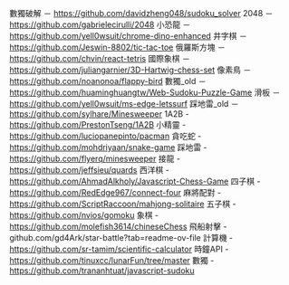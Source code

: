 數獨破解 － https://github.com/davidzheng048/sudoku_solver
2048 － https://github.com/gabrielecirulli/2048
小恐龍 － https://github.com/yell0wsuit/chrome-dino-enhanced
井字棋 － https://github.com/Jeswin-8802/tic-tac-toe
俄羅斯方塊 － https://github.com/chvin/react-tetris
國際象棋 － https://github.com/juliangarnier/3D-Hartwig-chess-set
像素鳥 － https://github.com/noanonoa/flappy-bird
數獨_old － https://github.com/huaminghuangtw/Web-Sudoku-Puzzle-Game
滑板 － https://github.com/yell0wsuit/ms-edge-letssurf
踩地雷_old － https://github.com/sylhare/Minesweeper
1A2B - https://github.com/PrestonTseng/1A2B
小精靈 - https://github.com/luciopanepinto/pacman
貪吃蛇 - https://github.com/mohdriyaan/snake-game
踩地雷 - https://github.com/flyerq/minesweeper
接龍 - https://github.com/jeffsieu/quards
西洋棋 - https://github.com/AhmadAlkholy/Javascript-Chess-Game
四子棋 - https://github.com/RedEdge967/connect-four
麻將配對 - https://github.com/ScriptRaccoon/mahjong-solitaire
五子棋 - https://github.com/nvios/gomoku
象棋 - https://github.com/molefish3614/chineseChess
飛船射擊 - github.com/gd4Ark/star-battle?tab=readme-ov-file
計算機 - https://github.com/sr-tamim/scientific-calculator
時鐘API - https://github.com/tinuxcc/lunarFun/tree/master
數獨 - https://github.com/trananhtuat/javascript-sudoku